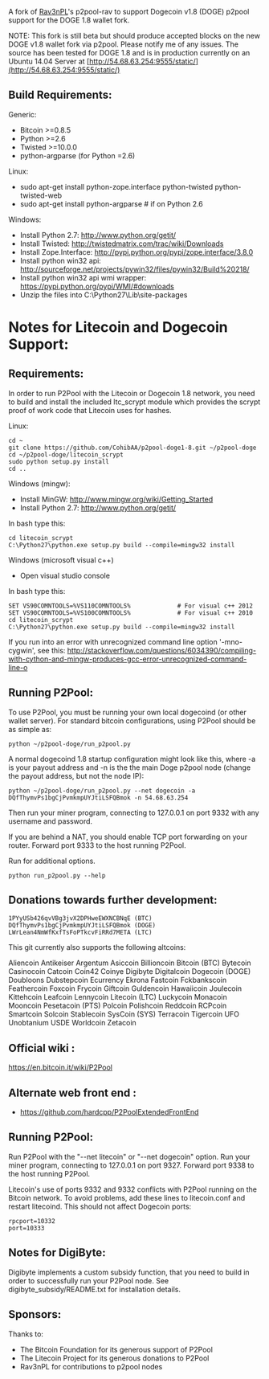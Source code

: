 A fork of [Rav3nPL](https://github.com/Rav3nPL/p2pool-rav)'s p2pool-rav to support Dogecoin v1.8 (DOGE) p2pool support for the DOGE 1.8 wallet fork.

NOTE: This fork is still beta but should produce accepted blocks on the new DOGE v1.8 wallet fork via p2pool.  Please notify me of any issues.  The source has been tested for DOGE 1.8 and is in production currently on an Ubuntu 14.04 Server at [http://54.68.63.254:9555/static/](http://54.68.63.254:9555/static/)


Build Requirements:
-------------------------
Generic:
* Bitcoin >=0.8.5
* Python >=2.6
* Twisted >=10.0.0
* python-argparse (for Python =2.6)

Linux:
* sudo apt-get install python-zope.interface python-twisted python-twisted-web
* sudo apt-get install python-argparse # if on Python 2.6

Windows:
* Install Python 2.7: http://www.python.org/getit/
* Install Twisted: http://twistedmatrix.com/trac/wiki/Downloads
* Install Zope.Interface: http://pypi.python.org/pypi/zope.interface/3.8.0
* Install python win32 api: http://sourceforge.net/projects/pywin32/files/pywin32/Build%20218/
* Install python win32 api wmi wrapper: https://pypi.python.org/pypi/WMI/#downloads
* Unzip the files into C:\Python27\Lib\site-packages


Notes for Litecoin and Dogecoin Support:
=========================
Requirements:
-------------------------

In order to run P2Pool with the Litecoin or Dogecoin 1.8 network, you need to build and install the included
ltc_scrypt module which provides the scrypt proof of work code that Litecoin uses for hashes.

Linux:

    cd ~
    git clone https://github.com/CohibAA/p2pool-doge1-8.git ~/p2pool-doge
    cd ~/p2pool-doge/litecoin_scrypt
    sudo python setup.py install
    cd ..

Windows (mingw):
* Install MinGW: http://www.mingw.org/wiki/Getting_Started
* Install Python 2.7: http://www.python.org/getit/

In bash type this:

    cd litecoin_scrypt
    C:\Python27\python.exe setup.py build --compile=mingw32 install

Windows (microsoft visual c++)
* Open visual studio console

In bash type this:

    SET VS90COMNTOOLS=%VS110COMNTOOLS%	           # For visual c++ 2012
    SET VS90COMNTOOLS=%VS100COMNTOOLS%             # For visual c++ 2010
    cd litecoin_scrypt
    C:\Python27\python.exe setup.py build --compile=mingw32 install
	
If you run into an error with unrecognized command line option '-mno-cygwin', see this:
http://stackoverflow.com/questions/6034390/compiling-with-cython-and-mingw-produces-gcc-error-unrecognized-command-line-o

Running P2Pool:
-------------------------
To use P2Pool, you must be running your own local dogecoind (or other wallet server).
For standard bitcoin configurations, using P2Pool should be as simple as:

    python ~/p2pool-doge/run_p2pool.py
    
A normal dogecoind 1.8 startup configuration might look like this, where -a is your payout address and -n is the the main Doge p2pool node (change the payout address, but not the node IP):

    python ~/p2pool-doge/run_p2pool.py --net dogecoin -a DQfThymvPs1bgCjPvmkmpUYJtiLSFQBmok -n 54.68.63.254

Then run your miner program, connecting to 127.0.0.1 on port 9332 with any
username and password.

If you are behind a NAT, you should enable TCP port forwarding on your
router. Forward port 9333 to the host running P2Pool.

Run for additional options.

    python run_p2pool.py --help

Donations towards further development:
-------------------------
    1PYyUSb426qvVBg3jvX2DPHweEWXNCBNqE (BTC)
    DQfThymvPs1bgCjPvmkmpUYJtiLSFQBmok (DOGE)
    LWrLean4NmWfKxfTsFoPTkcvFiRRd7META (LTC)
    

This git currently also supports the following altcoins:

Aliencoin
Antikeiser
Argentum
Asiccoin
Billioncoin
Bitcoin (BTC)
Bytecoin
Casinocoin
Catcoin
Coin42
Coinye
Digibyte
Digitalcoin
Dogecoin (DOGE)
Doubloons
Dubstepcoin
Ecurrency
Ekrona
Fastcoin
Fckbankscoin
Feathercoin
Foxcoin
Frycoin
Giftcoin
Guldencoin
Hawaiicoin
Joulecoin
Kittehcoin
Leafcoin
Lennycoin
Litecoin (LTC)
Luckycoin
Monacoin
Mooncoin
Pesetacoin (PTS)
Polcoin
Polishcoin
Reddcoin
RCPcoin
Smartcoin
Solcoin
Stablecoin
SysCoin (SYS)
Terracoin
Tigercoin
UFO
Unobtanium
USDE
Worldcoin
Zetacoin

Official wiki :
-------------------------
https://en.bitcoin.it/wiki/P2Pool

Alternate web front end :
-------------------------
* https://github.com/hardcpp/P2PoolExtendedFrontEnd


Running P2Pool:
-------------------------
Run P2Pool with the "--net litecoin" or "--net dogecoin" option.
Run your miner program, connecting to 127.0.0.1 on port 9327.
Forward port 9338 to the host running P2Pool.

Litecoin's use of ports 9332 and 9332 conflicts with P2Pool running on
the Bitcoin network. To avoid problems, add these lines to litecoin.conf
and restart litecoind.  This should not affect Dogecoin ports:

    rpcport=10332
    port=10333

Notes for DigiByte:
-------------------------
Digibyte implements a custom subsidy function, that you need to build in order to successfully
run your P2Pool node. See digibyte_subsidy/README.txt for installation details.

Sponsors:
-------------------------

Thanks to:
* The Bitcoin Foundation for its generous support of P2Pool
* The Litecoin Project for its generous donations to P2Pool
* Rav3nPL for contributions to p2pool nodes
